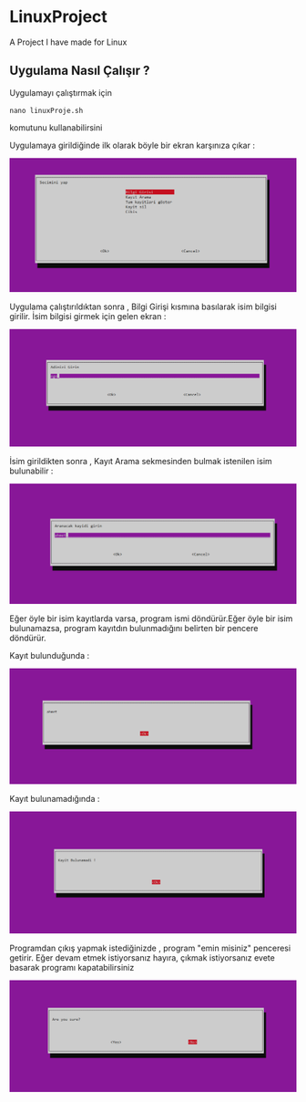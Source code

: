 # LinuxProject
A Project I have made for Linux 
<div class = "Box-body  px-5 pb-5">
  <article class = "markdown-body entry-content container-lg" itemprop= "text">
    <h2><a  href="# LinuxProject "></a>Uygulama Nasıl Çalışır ?</h2>
    <p> Uygulamayı çalıştırmak için <pre><code>nano linuxProje.sh</code></pre> komutunu kullanabilirsini</p>
    <p>Uygulamaya girildiğinde ilk olarak böyle bir ekran karşınıza çıkar : <p>
    <p><a href="https://github.com/EgeISerbes/LinuxProject/blob/main/Screenshot%202021-01-15%20225250.png"> <img src =https://github.com/EgeISerbes/LinuxProject/raw/main/Screenshot%202021-01-15%20225250.png></a></p>
    <p>Uygulama çalıştırıldıktan sonra , Bilgi Girişi kısmına basılarak  isim bilgisi girilir. İsim bilgisi girmek için gelen ekran :</p>
    <p><a href="https://github.com/EgeISerbes/LinuxProject/blob/main/BilgiGirisi.png"> <img src =https://github.com/EgeISerbes/LinuxProject/raw/main/BilgiGirisi.png></a></p>
    <p>İsim girildikten sonra , Kayıt Arama sekmesinden bulmak istenilen isim bulunabilir : </p>
    <p><a href="https://github.com/EgeISerbes/LinuxProject/blob/main/KayitArama.png"> <img src=https://github.com/EgeISerbes/LinuxProject/raw/main/KayitArama.png></a></p>
    <p> Eğer öyle bir isim kayıtlarda varsa, program ismi döndürür.Eğer öyle bir isim bulunamazsa, program kayıtdın bulunmadığını belirten bir pencere döndürür.</p>
    <p> Kayıt bulunduğunda :</p>
    <p><a href="https://github.com/EgeISerbes/LinuxProject/blob/main/KayitBulundu.png"> <img src=https://github.com/EgeISerbes/LinuxProject/raw/main/KayitBulundu.png></a></p>
    <p> Kayıt bulunamadığında :</p>
    <p><a href=https://github.com/EgeISerbes/LinuxProject/blob/main/KayitBulunamadi.png> <img src=https://github.com/EgeISerbes/LinuxProject/raw/main/KayitBulunamadi.png></a></p>
    <p> Programdan çıkış yapmak istediğinizde , program "emin misiniz" penceresi getirir. Eğer devam etmek istiyorsanız hayıra, çıkmak istiyorsanız evete basarak programı kapatabilirsiniz</p>
    <p><a href=https://github.com/EgeISerbes/LinuxProject/blob/main/Ckiis.png> <img src=https://github.com/EgeISerbes/LinuxProject/raw/main/Ckiis.png></a></p>
    
    
    
    
